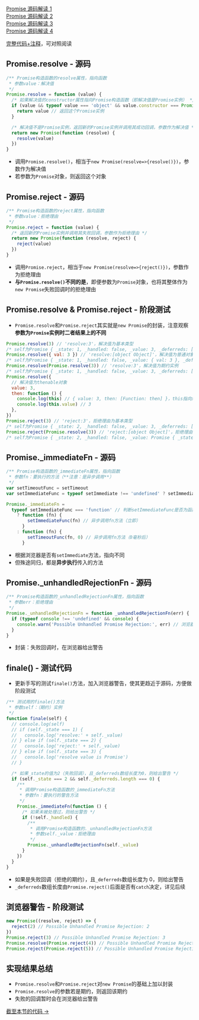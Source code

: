 <a href="https://github.com/simon9124/my_demos/blob/master/%E6%BA%90%E7%A0%81%E8%A7%A3%E8%AF%BB%E7%B3%BB%E5%88%97/javascript/Promise/Promise%E6%BA%90%E7%A0%81%E8%A7%A3%E8%AF%BB1.md" target="_blank">Promise 源码解读 1</a><br>
<a href="https://github.com/simon9124/my_demos/blob/master/%E6%BA%90%E7%A0%81%E8%A7%A3%E8%AF%BB%E7%B3%BB%E5%88%97/javascript/Promise/Promise%E6%BA%90%E7%A0%81%E8%A7%A3%E8%AF%BB2.md" target="_blank">Promise 源码解读 2</a><br>
<a href="https://github.com/simon9124/my_demos/blob/master/%E6%BA%90%E7%A0%81%E8%A7%A3%E8%AF%BB%E7%B3%BB%E5%88%97/javascript/Promise/Promise%E6%BA%90%E7%A0%81%E8%A7%A3%E8%AF%BB3.md" target="_blank">Promise 源码解读 3</a><br>
<a href="https://github.com/simon9124/my_demos/blob/master/%E6%BA%90%E7%A0%81%E8%A7%A3%E8%AF%BB%E7%B3%BB%E5%88%97/javascript/Promise/Promise%E6%BA%90%E7%A0%81%E8%A7%A3%E6%9E%904.md" target="_blank">Promise 源码解读 4</a>

<a href="" target="_blank">完整代码+注释</a>，可对照阅读

## Promise.resolve - 源码

```js
/** Promise构造函数的resolve属性，指向函数
 * 参数value：解决值
 */
Promise.resolve = function (value) {
  /* 如果解决值的constructor属性指向Promise构造函数（即解决值是Promise实例） */
  if (value && typeof value === 'object' && value.constructor === Promise) {
    return value // 返回这个Promise实例
  }

  /* 解决值不是Promise实例，返回新的Promise实例并调用其成功回调，参数作为解决值 */
  return new Promise(function (resolve) {
    resolve(value)
  })
}
```

- 调用`Promise.resolve()`，相当于`new Promise(resolve=>{resolve()})`，参数作为解决值
- 若参数为`Promise`对象，则返回这个对象

## Promise.reject - 源码

```js
/** Promise构造函数的reject属性，指向函数
 * 参数value：拒绝理由
 */
Promise.reject = function (value) {
  /* 返回新的Promise实例并调用其失败回调，参数作为拒绝理由 */
  return new Promise(function (resolve, reject) {
    reject(value)
  })
}
```

- 调用`Promise.reject`，相当于`new Promise(resolve=>{reject()})`，参数作为拒绝理由
- **与`Promise.resolve()`不同的是**，即便参数为`Promise`对象，也将其整体作为`new Promise`失败回调时的拒绝理由

## Promise.resolve & Promise.reject - 阶段测试

- `Promise.resolve`和`Promise.reject`其实就是`new Promise`的封装，注意观察**参数为`Promise`实例时二者结果上的不同**

```js
Promise.resolve(3) // 'resolve:3'，解决值为基本类型
/* self为Promise { _state: 1, _handled: false, _value: 3, _deferreds: [] } */
Promise.resolve({ val: 3 }) // 'resolve:[object Object]'，解决值为普通对象
/* self为Promise { _state: 1, _handled: false, _value: { val: 3 }, _deferreds: [] } */
Promise.resolve(Promise.resolve(3)) // 'resolve:3'，解决值为期约实例
/* self为Promise { _state: 1, _handled: false, _value: 3, _deferreds: [] } */
Promise.resolve({
  // 解决值为thenable对象
  value: 3,
  then: function () {
    console.log(this) // { value: 3, then: [Function: then] }，this指向解决值本身
    console.log(this.value) // 3
  },
})
Promise.reject(3) // 'reject:3'，拒绝理由为基本类型
/* self为Promise { _state: 2, _handled: false, _value: 3, _deferreds: [] } */
Promise.reject(Promise.resolve(3)) // 'reject:[object Object]'，拒绝理由为期约实例（此处与Promise.resolve()区分）
/* self为Promise { _state: 2, _handled: false, _value: Promise { _state: 1, _handled: false, _value: 3, _deferreds: [] }, _deferreds: [] } */
```

## Promise.\_immediateFn - 源码

```js
/** Promise构造函数的_immediateFn属性，指向函数
 * 参数fn：要执行的方法（**注意：是异步调用**）
 */
var setTimeoutFunc = setTimeout
var setImmediateFunc = typeof setImmediate !== 'undefined' ? setImmediate : null // 判断浏览器是否有setImmediate方法

Promise._immediateFn =
  typeof setImmediateFunc === 'function' // 判断setImmediateFunc是否为函数对象
    ? function (fn) {
        setImmediateFunc(fn) // 异步调用fn方法（立即）
      }
    : function (fn) {
        setTimeoutFunc(fn, 0) // 异步调用fn方法（0毫秒后）
      }
```

- 根据浏览器是否有`setImmediate`方法，指向不同
- 但殊途同归，都是**异步执行**传入的方法

## Promise.\_unhandledRejectionFn - 源码

```js
/** Promise构造函数的_unhandledRejectionFn属性，指向函数
 * 参数err：拒绝理由
 */
Promise._unhandledRejectionFn = function _unhandledRejectionFn(err) {
  if (typeof console !== 'undefined' && console) {
    console.warn('Possible Unhandled Promise Rejection:', err) // 浏览器给出警告
  }
}
```

- 封装：失败回调时，在浏览器给出警告

## finale() - 测试代码

- 更新手写的测试`finale()`方法，加入浏览器警告，使其更趋近于源码，方便做阶段测试

```js
/** 测试用的finale()方法
 * 参数self：（期约）实例
 */
function finale(self) {
  // console.log(self)
  // if (self._state === 1) {
  //   console.log('resolve:' + self._value)
  // } else if (self._state === 2) {
  //   console.log('reject:' + self._value)
  // } else if (self._state === 3) {
  //   console.log('resolve value is Promise')
  // }

  /* 如果_state的值为2（失败回调），且_deferreds数组长度为0，则给出警告 */
  if (self._state === 2 && self._deferreds.length === 0) {
    /**
     * 调用Promise构造函数的_immediateFn方法
     * 参数fn：要执行的警告方法
     */
    Promise._immediateFn(function () {
      /* 如果未被处理过，则给出警告 */
      if (!self._handled) {
        /**
         * 调用Promise构造函数的._unhandledRejectionFn方法
         * 参数self._value：拒绝理由
         */
        Promise._unhandledRejectionFn(self._value)
      }
    })
  }
}
```

- 如果是失败回调（拒绝的期约），且`_deferreds`数组长度为 0，则给出警告
- `_deferreds`数组长度由`Promise.reject()`后面是否有`catch`决定，详见后续

## 浏览器警告 - 阶段测试

```js
new Promise((resolve, reject) => {
  reject(2) // Possible Unhandled Promise Rejection: 2
})
Promise.reject(3) // Possible Unhandled Promise Rejection: 3
Promise.resolve(Promise.reject(4)) // Possible Unhandled Promise Rejection: 4
Promise.reject(Promise.reject(5)) // Possible Unhandled Promise Rejection: Promise { _state: 2, _handled: false, _value: 5, _deferreds: [] }
```

## 实现结果总结

- `Promise.resolve`和`Promise.reject`对`new Promise`的基础上加以封装
- `Promise.resolve`的参数若是期约，则返回该期约
- 失败的回调暂时会在浏览器给出警告

<a href="https://github.com/simon9124/my_demos/blob/master/%E6%BA%90%E7%A0%81%E8%A7%A3%E8%AF%BB%E7%B3%BB%E5%88%97/javascript/Promise/Promise%E6%BA%90%E7%A0%81%E8%A7%A3%E8%AF%BB2.js" target="_blank">截至本节的代码 →</a>
